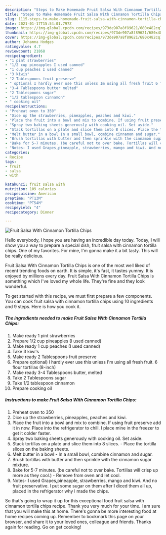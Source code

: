 ```yaml
---
description: "Steps to Make Homemade Fruit Salsa With Cinnamon Tortilla Chips"
title: "Steps to Make Homemade Fruit Salsa With Cinnamon Tortilla Chips"
slug: 1115-steps-to-make-homemade-fruit-salsa-with-cinnamon-tortilla-chips
date: 2021-01-17T15:54:01.797Z
image: https://img-global.cpcdn.com/recipes/973de907a8f89621/680x482cq70/fruit-salsa-with-cinnamon-tortilla-chips-recipe-main-photo.jpg
thumbnail: https://img-global.cpcdn.com/recipes/973de907a8f89621/680x482cq70/fruit-salsa-with-cinnamon-tortilla-chips-recipe-main-photo.jpg
cover: https://img-global.cpcdn.com/recipes/973de907a8f89621/680x482cq70/fruit-salsa-with-cinnamon-tortilla-chips-recipe-main-photo.jpg
author: Johanna Hodges
ratingvalue: 4.7
reviewcount: 21868
recipeingredient:
- "1 pint strawberries"
- "1/2 cup pineapples I used canned"
- "1 cup peaches I used canned"
- "3 kiwis"
- "2 Tablespoons fruit preserve"
- " optional I hardly ever use this unless Im using all fresh fruit 6 flour tortillas 8inch"
- "3-4 Tablespoons butter melted"
- "2 Tablespoons sugar"
- "1/2 tablespoon cinnamon"
- " cooking oil"
recipeinstructions:
- "Preheat oven to 350"
- "Dice up the strawberries, pineapples, peaches and kiwi."
- "Place the fruit into a bowl and mix to combine. If using fruit preserve add it in now. Place into the refrigerator to chill. I place mine in the freezer to get it colder faster."
- "Spray two baking sheets generously with cooking oil. Set aside."
- "Stack tortillas on a plate and slice them into 8 slices. Place the tortilla slices on the baking sheets."
- "Melt butter in a bowl In a small bowl, combine cinnamon and sugar."
- "Brush tortillas with butter and then sprinkle with the cinnamon sugar mixture."
- "Bake for 5-7 minutes. (be careful not to over bake. Tortillas will crisp up more as they cool.) Remove from oven and let cool."
- "Notes- I used Grapes,pineapple, strawberries, mango and kiwi. And no fruit preservative. I put some sugar on them after I diced them all up, placed in the refrigerator why I made the chips."
categories:
- Recipe
tags:
- fruit
- salsa
- with

katakunci: fruit salsa with 
nutrition: 109 calories
recipecuisine: American
preptime: "PT13M"
cooktime: "PT54M"
recipeyield: "4"
recipecategory: Dinner

---
```



![Fruit Salsa With Cinnamon Tortilla Chips](https://img-global.cpcdn.com/recipes/973de907a8f89621/680x482cq70/fruit-salsa-with-cinnamon-tortilla-chips-recipe-main-photo.jpg)

Hello everybody, I hope you are having an incredible day today. Today, I will show you a way to prepare a special dish, fruit salsa with cinnamon tortilla chips. One of my favorites. For mine, I'm gonna make it a bit tasty. This will be really delicious.



Fruit Salsa With Cinnamon Tortilla Chips is one of the most well liked of recent trending foods on earth. It is simple, it's fast, it tastes yummy. It is enjoyed by millions every day. Fruit Salsa With Cinnamon Tortilla Chips is something which I've loved my whole life. They're fine and they look wonderful.


To get started with this recipe, we must first prepare a few components. You can cook fruit salsa with cinnamon tortilla chips using 10 ingredients and 9 steps. Here is how you cook it.

<!--inarticleads1-->

##### The ingredients needed to make Fruit Salsa With Cinnamon Tortilla Chips:

1. Make ready 1 pint strawberries
1. Prepare 1/2 cup pineapples (I used canned)
1. Make ready 1 cup peaches (I used canned)
1. Take 3 kiwi&#39;s
1. Make ready 2 Tablespoons fruit preserve
1. Prepare  optional) I hardly ever use this unless I&#39;m using all fresh fruit. 6 flour tortillas (8-inch)
1. Make ready 3-4 Tablespoons butter, melted
1. Take 2 Tablespoons sugar
1. Take 1/2 tablespoon cinnamon
1. Prepare  cooking oil




<!--inarticleads2-->

##### Instructions to make Fruit Salsa With Cinnamon Tortilla Chips:

1. Preheat oven to 350
1. Dice up the strawberries, pineapples, peaches and kiwi.
1. Place the fruit into a bowl and mix to combine. If using fruit preserve add it in now. Place into the refrigerator to chill. I place mine in the freezer to get it colder faster.
1. Spray two baking sheets generously with cooking oil. Set aside.
1. Stack tortillas on a plate and slice them into 8 slices. - Place the tortilla slices on the baking sheets.
1. Melt butter in a bowl - In a small bowl, combine cinnamon and sugar.
1. Brush tortillas with butter and then sprinkle with the cinnamon sugar mixture.
1. Bake for 5-7 minutes. (be careful not to over bake. Tortillas will crisp up more as they cool.) - Remove from oven and let cool.
1. Notes- I used Grapes,pineapple, strawberries, mango and kiwi. And no fruit preservative. I put some sugar on them after I diced them all up, placed in the refrigerator why I made the chips.




So that's going to wrap it up for this exceptional food fruit salsa with cinnamon tortilla chips recipe. Thank you very much for your time. I am sure that you will make this at home. There's gonna be more interesting food at home recipes coming up. Remember to bookmark this page on your browser, and share it to your loved ones, colleague and friends. Thanks again for reading. Go on get cooking!
